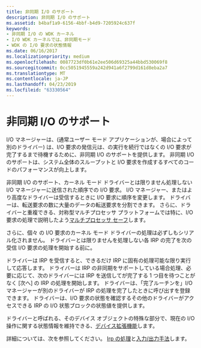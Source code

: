 ```yaml
---
title: 非同期 I/O のサポート
description: 非同期 I/O のサポート
ms.assetid: b4baf1a9-6156-4bbf-b4d9-7205924c637f
keywords:
- 非同期 I/O の WDK カーネル
- I/O WDK カーネルでは、非同期モード
- WDK の I/O 要求の状態情報
ms.date: 06/16/2017
ms.localizationpriority: medium
ms.openlocfilehash: 0087723df0b61e2ee506d69325a44bbd530069f8
ms.sourcegitcommit: 0cc5051945559a242d941a6f2799d161d8eba2a7
ms.translationtype: MT
ms.contentlocale: ja-JP
ms.lasthandoff: 04/23/2019
ms.locfileid: "63330564"
---
```

# <a name="supporting-asynchronous-io"></a>非同期 I/O のサポート





I/O マネージャーは、(通常ユーザー モード アプリケーションが、場合によって別のドライバー) は、I/O 要求の発信元は、の実行を続行ではなくの I/O 要求が完了するまで待機するために、非同期 I/O のサポートを提供します。 非同期 I/O のサポートは、システム全体のスループットと I/O 要求を作成するすべてのコードのパフォーマンスが向上します。

非同期 I/O のサポート、カーネル モード ドライバーとは限りません処理しない I/O マネージャーに送信された順序での I/O 要求。 I/O マネージャー、またはより高度なドライバーは受信するときに I/O 要求に順序を変更します。 ドライバーは、転送要求の数に大量のデータの転送要求を分割できます。 さらに、ドライバーと重複できる、対称型マルチプロセッサ プラットフォームでは特に、I/O 要求の処理で説明したよう[マルチプロセッサ セーフ](multiprocessor-safe.md)します。

さらに、個々 の I/O 要求のカーネル モード ドライバーの処理は必ずしもシリアル化されません。 ドライバーとは限りませんを処理しない各 IRP の完了を次の受信 I/O 要求の処理を開始する前に。

ドライバーは IRP を受信すると、できるだけ IRP に固有の処理可能な限り実行して応答します。 ドライバーは IRP の非同期をサポートしている場合処理、必要に応じて、次のドライバーには IRP を送信してが完了する 1 つ目を待つことがなく [次へ] の IRP の処理を開始します。 ドライバーは、「完了ルーチンを」I/O マネージャーが別のドライバーが IRP の処理を完了したときに呼び出すを登録できます。 ドライバーは、I/O 要求の状態を確認するその他のドライバーがアクセスできる IRP の I/O 状態ブロックの状態値を提供します。

ドライバーと呼ばれる、そのデバイス オブジェクトの特殊な部分で、現在の I/O 操作に関する状態情報を維持できる、[デバイス拡張機能](device-extensions.md)します。

詳細については、次を参照してください。 [Irp の処理](handling-irps.md)と[入力/出力手法](i-o-programming-techniques.md)します。

 

 




